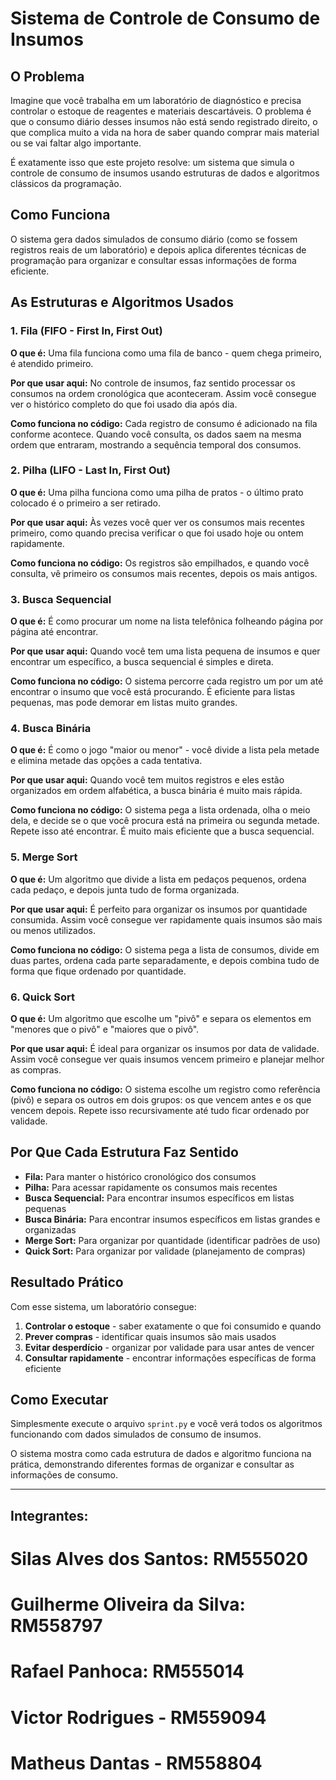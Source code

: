 # Sistema de Controle de Consumo de Insumos

## O Problema

Imagine que você trabalha em um laboratório de diagnóstico e precisa controlar o estoque de reagentes e materiais descartáveis. O problema é que o consumo diário desses insumos não está sendo registrado direito, o que complica muito a vida na hora de saber quando comprar mais material ou se vai faltar algo importante.

É exatamente isso que este projeto resolve: um sistema que simula o controle de consumo de insumos usando estruturas de dados e algoritmos clássicos da programação.

## Como Funciona

O sistema gera dados simulados de consumo diário (como se fossem registros reais de um laboratório) e depois aplica diferentes técnicas de programação para organizar e consultar essas informações de forma eficiente.

## As Estruturas e Algoritmos Usados

### 1. Fila (FIFO - First In, First Out)

**O que é:** Uma fila funciona como uma fila de banco - quem chega primeiro, é atendido primeiro.

**Por que usar aqui:** No controle de insumos, faz sentido processar os consumos na ordem cronológica que aconteceram. Assim você consegue ver o histórico completo do que foi usado dia após dia.

**Como funciona no código:** Cada registro de consumo é adicionado na fila conforme acontece. Quando você consulta, os dados saem na mesma ordem que entraram, mostrando a sequência temporal dos consumos.

### 2. Pilha (LIFO - Last In, First Out)

**O que é:** Uma pilha funciona como uma pilha de pratos - o último prato colocado é o primeiro a ser retirado.

**Por que usar aqui:** Às vezes você quer ver os consumos mais recentes primeiro, como quando precisa verificar o que foi usado hoje ou ontem rapidamente.

**Como funciona no código:** Os registros são empilhados, e quando você consulta, vê primeiro os consumos mais recentes, depois os mais antigos.

### 3. Busca Sequencial

**O que é:** É como procurar um nome na lista telefônica folheando página por página até encontrar.

**Por que usar aqui:** Quando você tem uma lista pequena de insumos e quer encontrar um específico, a busca sequencial é simples e direta.

**Como funciona no código:** O sistema percorre cada registro um por um até encontrar o insumo que você está procurando. É eficiente para listas pequenas, mas pode demorar em listas muito grandes.

### 4. Busca Binária

**O que é:** É como o jogo "maior ou menor" - você divide a lista pela metade e elimina metade das opções a cada tentativa.

**Por que usar aqui:** Quando você tem muitos registros e eles estão organizados em ordem alfabética, a busca binária é muito mais rápida.

**Como funciona no código:** O sistema pega a lista ordenada, olha o meio dela, e decide se o que você procura está na primeira ou segunda metade. Repete isso até encontrar. É muito mais eficiente que a busca sequencial.

### 5. Merge Sort

**O que é:** Um algoritmo que divide a lista em pedaços pequenos, ordena cada pedaço, e depois junta tudo de forma organizada.

**Por que usar aqui:** É perfeito para organizar os insumos por quantidade consumida. Assim você consegue ver rapidamente quais insumos são mais ou menos utilizados.

**Como funciona no código:** O sistema pega a lista de consumos, divide em duas partes, ordena cada parte separadamente, e depois combina tudo de forma que fique ordenado por quantidade.

### 6. Quick Sort

**O que é:** Um algoritmo que escolhe um "pivô" e separa os elementos em "menores que o pivô" e "maiores que o pivô".

**Por que usar aqui:** É ideal para organizar os insumos por data de validade. Assim você consegue ver quais insumos vencem primeiro e planejar melhor as compras.

**Como funciona no código:** O sistema escolhe um registro como referência (pivô) e separa os outros em dois grupos: os que vencem antes e os que vencem depois. Repete isso recursivamente até tudo ficar ordenado por validade.

## Por Que Cada Estrutura Faz Sentido

- **Fila:** Para manter o histórico cronológico dos consumos
- **Pilha:** Para acessar rapidamente os consumos mais recentes
- **Busca Sequencial:** Para encontrar insumos específicos em listas pequenas
- **Busca Binária:** Para encontrar insumos específicos em listas grandes e organizadas
- **Merge Sort:** Para organizar por quantidade (identificar padrões de uso)
- **Quick Sort:** Para organizar por validade (planejamento de compras)

## Resultado Prático

Com esse sistema, um laboratório consegue:

1. **Controlar o estoque** - saber exatamente o que foi consumido e quando
2. **Prever compras** - identificar quais insumos são mais usados
3. **Evitar desperdício** - organizar por validade para usar antes de vencer
4. **Consultar rapidamente** - encontrar informações específicas de forma eficiente

## Como Executar

Simplesmente execute o arquivo `sprint.py` e você verá todos os algoritmos funcionando com dados simulados de consumo de insumos.

O sistema mostra como cada estrutura de dados e algoritmo funciona na prática, demonstrando diferentes formas de organizar e consultar as informações de consumo.

---

## Integrantes:
# Silas Alves dos Santos: RM555020
# Guilherme Oliveira da Silva: RM558797
# Rafael Panhoca: RM555014
# Victor Rodrigues - RM559094
# Matheus Dantas - RM558804